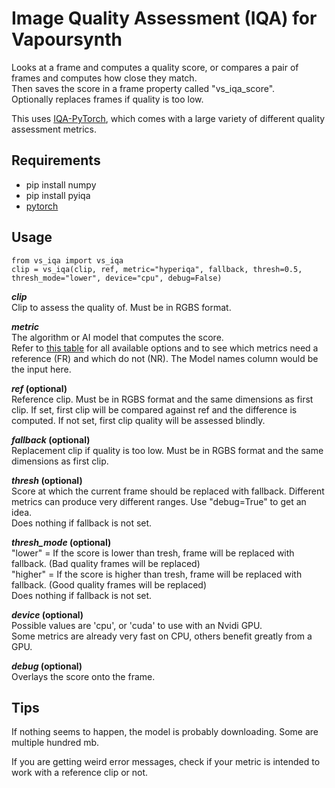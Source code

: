# Image Quality Assessment (IQA) for Vapoursynth
Looks at a frame and computes a quality score, or compares a pair of frames and computes how close they match.  
Then saves the score in a frame property called "vs_iqa_score".  
Optionally replaces frames if quality is too low.

This uses [IQA-PyTorch](https://github.com/chaofengc/IQA-PyTorch/tree/main), which comes with a large variety of different quality assessment metrics.

## Requirements
* pip install numpy
* pip install pyiqa
* [pytorch](https://pytorch.org/)

## Usage

    from vs_iqa import vs_iqa
    clip = vs_iqa(clip, ref, metric="hyperiqa", fallback, thresh=0.5, thresh_mode="lower", device="cpu", debug=False)

__*clip*__  
Clip to assess the quality of. Must be in RGBS format.

__*metric*__  
The algorithm or AI model that computes the score.  
Refer to [this table](https://github.com/chaofengc/IQA-PyTorch/blob/main/docs/ModelCard.md) for all available options and to see which metrics need a reference (FR) and which do not (NR). The Model names column would be the input here.

__*ref* (optional)__  
Reference clip. Must be in RGBS format and the same dimensions as first clip.
If set, first clip will be compared against ref and the difference is computed.
If not set, first clip quality will be assessed blindly.

__*fallback* (optional)__  
Replacement clip if quality is too low. Must be in RGBS format and the same dimensions as first clip.

__*thresh* (optional)__  
Score at which the current frame should be replaced with fallback. Different metrics can produce very different ranges. Use "debug=True" to get an idea.  
Does nothing if fallback is not set.

__*thresh_mode* (optional)__  
"lower" = If the score is lower than tresh, frame will be replaced with fallback. (Bad quality frames will be replaced)  
"higher" = If the score is higher than tresh, frame will be replaced with fallback. (Good quality frames will be replaced)  
Does nothing if fallback is not set.

__*device* (optional)__  
Possible values are 'cpu', or 'cuda' to use with an Nvidi GPU.  
Some metrics are already very fast on CPU, others benefit greatly from a GPU.

__*debug* (optional)__  
Overlays the score onto the frame.

## Tips
If nothing seems to happen, the model is probably downloading. Some are multiple hundred mb.

If you are getting weird error messages, check if your metric is intended to work with a reference clip or not.
